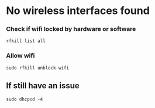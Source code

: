 # No wireless interfaces found

### Check if wifi locked by hardware or software
`rfkill list all`
### Allow wifi 
`sudo rfkill unblock wifi`

## If still have an issue 
`sudo dhcpcd -4`

